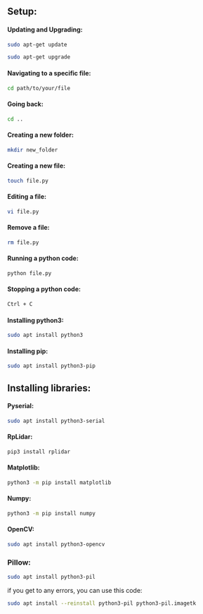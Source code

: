 ## Setup:
#### Updating and Upgrading:
```bash
sudo apt-get update
```
```bash
sudo apt-get upgrade
```
#### Navigating to a specific file:
```bash
cd path/to/your/file
```
#### Going back:
```bash
cd ..
```

#### Creating a new folder:
```bash
mkdir new_folder
```

#### Creating a new file:
```bash
touch file.py
```

#### Editing a file:
```bash
vi file.py
```
#### Remove a file:
```bash
rm file.py
```
#### Running a python code:
```bash
python file.py
```
#### Stopping a python code:
```bash
Ctrl + C
```
#### Installing python3:
```bash
sudo apt install python3
```
#### Installing pip:
```bash
sudo apt install python3-pip
```

## Installing libraries:
#### Pyserial:
```bash
sudo apt install python3-serial
```
#### RpLidar:
```bash
pip3 install rplidar
```
#### Matplotlib:
```bash
python3 -m pip install matplotlib
```
#### Numpy:
```bash
python3 -m pip install numpy
```
#### OpenCV:
```bash
sudo apt install python3-opencv
```
### Pillow:
```bash
sudo apt install python3-pil
```
if you get to any errors, you can use this code:
```bash
sudo apt install --reinstall python3-pil python3-pil.imagetk
```
